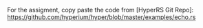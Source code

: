 For the assigment, copy paste the code from 
[HyperRS Git Repo]: https://github.com/hyperium/hyper/blob/master/examples/echo.rs